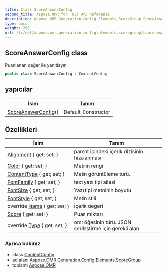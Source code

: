```yaml
---
title: Class ScoreAnswerConfig
second_title: Aspose.OMR for .NET API Referansı
description: Aspose.OMR.Generation.Config.Elements.ScoreGroup.ScoreAnswerConfig sınıf. Puanlanan değer ile yanıtlayın
type: docs
weight: 290
url: /tr/net/aspose.omr.generation.config.elements.scoregroup/scoreanswerconfig/
---
```

## ScoreAnswerConfig class

Puanlanan değer ile yanıtlayın

```csharp
public class ScoreAnswerConfig : ContentConfig
```

## yapıcılar

| İsim | Tanım |
| --- | --- |
| [ScoreAnswerConfig](scoreanswerconfig/)() | Default_Constructor |

## Özellikleri

| İsim | Tanım |
| --- | --- |
| [Alignment](../../aspose.omr.generation.config.elements/contentconfig/alignment/) { get; set; } | parent içindeki içerik dizisinin hizalanması |
| [Color](../../aspose.omr.generation.config.elements/contentconfig/color/) { get; set; } | Metnin rengi |
| [ContentType](../../aspose.omr.generation.config.elements/contentconfig/contenttype/) { get; set; } | Metin görüntüleme türü. |
| [FontFamily](../../aspose.omr.generation.config.elements/contentconfig/fontfamily/) { get; set; } | text yazı tipi ailesi |
| [FontSize](../../aspose.omr.generation.config.elements/contentconfig/fontsize/) { get; set; } | Yazı tipi metninin boyutu |
| [FontStyle](../../aspose.omr.generation.config.elements/contentconfig/fontstyle/) { get; set; } | Metin stili |
| override [Name](../../aspose.omr.generation.config.elements/contentconfig/name/) { get; set; } | İçerik değeri |
| [Score](../../aspose.omr.generation.config.elements.scoregroup/scoreanswerconfig/score/) { get; set; } | Puan miktarı |
| override [Type](../../aspose.omr.generation.config.elements.scoregroup/scoreanswerconfig/type/) { get; set; } | omr öğesinin türü. JSON serileştirme için gerekli alan. |

### Ayrıca bakınız

* class [ContentConfig](../../aspose.omr.generation.config.elements/contentconfig/)
* ad alanı [Aspose.OMR.Generation.Config.Elements.ScoreGroup](../../aspose.omr.generation.config.elements.scoregroup/)
* toplantı [Aspose.OMR](../../)


